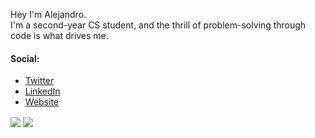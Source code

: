 Hey I'm Alejandro. <br>
I'm a second-year CS student, and the thrill of problem-solving through code is what drives me.

#### Social:
- [Twitter]()
- [LinkedIn](https://www.linkedin.com/in/alejandro-jara-software/)
- [Website](https://www.alejandrodev.xyz/)

<a>
  <img align="center" src="https://github-readme-stats.vercel.app/api?username=Ela-c&show_icons=true&theme=tokyonight" />
</a>
<a>
  <img align="center" src="https://github-readme-stats.vercel.app/api/top-langs/?username=Ela-c&layout=compact&show_icons=true&theme=tokyonight" />
</a>
